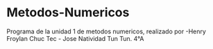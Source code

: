# Metodos-Numericos
Programa de la unidad 1 de metodos numericos, realizado por -Henry Froylan Chuc Tec - Jose Natividad Tun Tun.   4°A
